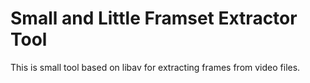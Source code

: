 Small and Little Framset Extractor Tool
======
This is small tool based on libav for extracting frames from video files.